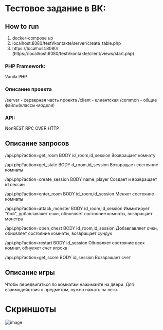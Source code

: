 # Тестовое задание в ВК: 


## How to run

1) docker-compose up
2) localhost:8080/testVkontakte/server/create_table.php
3) https://localhost:8080/ (https://localhost:8080/testVkontakte/client/views/start.php) 

### PHP Framework:
Vanila PHP

### Описание проекта
/server - серверная часть проекта
/client - клиентская
/common - общие файлы(классы-модели)

### API:
NonREST RPC OVER HTTP

## Описание запросов

/api.php?action=get_room
BODY id_room,id_session 
Возвращает комнату

/api.php?action=get_state
BODY d_room,id_session
Возвращает состояние комнаты

/api.php?action=create_session
BODY name_player
Создает и возвращает id сессии

/api.php?action=enter_room
BODY id_room,id_session
Меняет состояние комнаты 

/api.php?action=attack_monster
BODY id_room,id_session
Иммитирует "бой", добавлавляет очки, обновляет состояние комнаты, возвращает монстра

/api.php?action=open_chest
BODY id_room,id_session
Добавлавляет очки, обновляет состояние комнаты, возвращает сундук

/api.php?action=restart
BODY id_session
Обновляет состояние всех комнат, обнуляет счет игрока

/api.php?action=get_score
BODY id_session
Возвращает счет



## Описание игры 

Чтобы передвигаться по комнатам нажимайте на двери. Для взаимодействия с предметом, нужно нажать на него.  

# Скриншоты
![image](https://user-images.githubusercontent.com/57155484/123342901-49174700-d559-11eb-8641-cd8349946809.png)











